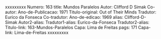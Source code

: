 xxxxxxxxx
Numero: 163
title: Mundos Paralelos
Autor: Clifford D Simak
Co-autor: 
Ano-de-Publicacao: 1971
Titulo-original: Out of Their Minds
Tradutor: Eurico da Fonseca
Co-tradutor: 
Ano-de-edicao: 1969
alias: Clifford-D-Simak
Autor2-alias: 
Tradutor1-alias: Eurico-da-Fonseca
Tradutor2-alias: 
Titulo-link: 163-Mundos-Paralelos
Capa: Lima de Freitas
pags: 171
Capa-link: Lima-de-Freitas
xxxxxxxxx